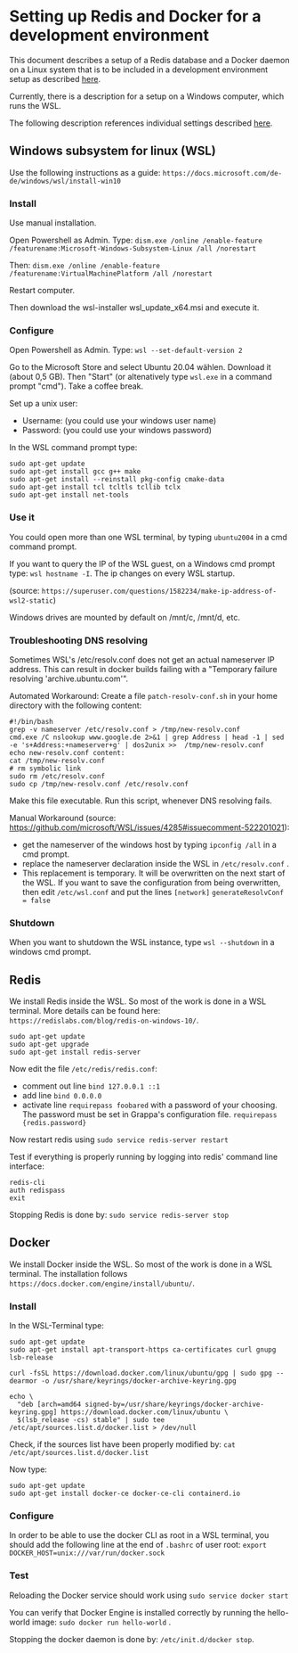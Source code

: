 # Setting up Redis and Docker for a development environment

This document describes a setup of a Redis database and a Docker daemon on a Linux system that is to be included in a
development environment setup as described [here](1_setting_up.md).

Currently, there is a description for a setup on a Windows computer, which runs the WSL.

The following description references individual settings described [here](1_setting_up.md#Individual-data).

## Windows subsystem for linux (WSL)

Use the following instructions as a guide: `https://docs.microsoft.com/de-de/windows/wsl/install-win10`

### Install

Use manual installation.

Open Powershell as Admin. Type:
`dism.exe /online /enable-feature /featurename:Microsoft-Windows-Subsystem-Linux /all /norestart`

Then:
`dism.exe /online /enable-feature /featurename:VirtualMachinePlatform /all /norestart`

Restart computer.

Then download the wsl-installer wsl_update_x64.msi and execute it.

### Configure

Open Powershell as Admin. Type:
`wsl --set-default-version 2`

Go to the Microsoft Store and select Ubuntu 20.04 wählen. Download it (about 0,5 GB). Then "Start" (or altenatively
type `wsl.exe` in a command prompt "cmd"). Take a coffee break.

Set up a unix user:

* Username: (you could use your windows user name)
* Password: (you could use your windows password)

In the WSL command prompt type:

```
sudo apt-get update
sudo apt-get install gcc g++ make
sudo apt-get install --reinstall pkg-config cmake-data
sudo apt-get install tcl tcltls tcllib tclx
sudo apt-get install net-tools
```

### Use it

You could open more than one WSL terminal, by typing `ubuntu2004` in a cmd command prompt.

If you want to query the IP of the WSL guest, on a Windows cmd prompt type: `wsl hostname -I`. The ip changes on every
WSL startup.

(source: `https://superuser.com/questions/1582234/make-ip-address-of-wsl2-static`)

Windows drives are mounted by default on /mnt/c, /mnt/d, etc.

### Troubleshooting DNS resolving

Sometimes WSL's /etc/resolv.conf does not get an actual nameserver IP address. This can result in docker builds failing
with a "Temporary failure resolving 'archive.ubuntu.com'".

Automated Workaround: Create a file `patch-resolv-conf.sh` in your home directory with the following content:

```
#!/bin/bash
grep -v nameserver /etc/resolv.conf > /tmp/new-resolv.conf
cmd.exe /C nslookup www.google.de 2>&1 | grep Address | head -1 | sed -e 's+Address:+nameserver+g' | dos2unix >>  /tmp/new-resolv.conf
echo new-resolv.conf content:
cat /tmp/new-resolv.conf
# rm symbolic link
sudo rm /etc/resolv.conf
sudo cp /tmp/new-resolv.conf /etc/resolv.conf
```

Make this file executable. Run this script, whenever DNS resolving fails.

Manual Workaround (source: https://github.com/microsoft/WSL/issues/4285#issuecomment-522201021):

- get the nameserver of the windows host by typing `ipconfig /all` in a cmd prompt.
- replace the nameserver declaration inside the WSL in `/etc/resolv.conf` .
- This replacement is temporary. It will be overwritten on the next start of the WSL. If you want to save the
  configuration from being overwritten, then edit `/etc/wsl.conf` and put the lines
  `[network]`
  `generateResolvConf = false`

### Shutdown

When you want to shutdown the WSL instance, type `wsl --shutdown` in a windows cmd prompt.

## Redis

We install Redis inside the WSL. So most of the work is done in a WSL terminal. More details can be found
here: `https://redislabs.com/blog/redis-on-windows-10/`.

```
sudo apt-get update
sudo apt-get upgrade
sudo apt-get install redis-server
```

Now edit the file `/etc/redis/redis.conf`:

* comment out line `bind 127.0.0.1 ::1`
* add line `bind 0.0.0.0`
* activate line `requirepass foobared` with a password of your choosing. The password must be set in Grappa's
  configuration file.
  `requirepass {redis.password}`

Now restart redis using
`sudo service redis-server restart`

Test if everything is properly running by logging into redis' command line interface:

```
redis-cli
auth redispass
exit	
```

Stopping Redis is done by:
`sudo service redis-server stop`

## Docker

We install Docker inside the WSL. So most of the work is done in a WSL terminal. The installation
follows `https://docs.docker.com/engine/install/ubuntu/`.

### Install

In the WSL-Terminal type:

```
sudo apt-get update
sudo apt-get install apt-transport-https ca-certificates curl gnupg lsb-release

curl -fsSL https://download.docker.com/linux/ubuntu/gpg | sudo gpg --dearmor -o /usr/share/keyrings/docker-archive-keyring.gpg

echo \
  "deb [arch=amd64 signed-by=/usr/share/keyrings/docker-archive-keyring.gpg] https://download.docker.com/linux/ubuntu \
  $(lsb_release -cs) stable" | sudo tee /etc/apt/sources.list.d/docker.list > /dev/null
```

Check, if the sources list have been properly modified by:
`cat /etc/apt/sources.list.d/docker.list`

Now type:

```
sudo apt-get update
sudo apt-get install docker-ce docker-ce-cli containerd.io
```

### Configure

In order to be able to use the docker CLI as root in a WSL terminal, you should add the following line at the end
of `.bashrc` of user root:
`export DOCKER_HOST=unix:///var/run/docker.sock`

### Test

Reloading the Docker service should work using
`sudo service docker start`

You can verify that Docker Engine is installed correctly by running the hello-world image: `sudo docker run hello-world`
.

Stopping the docker daemon is done by: `/etc/init.d/docker stop`.


